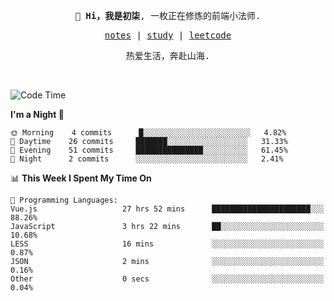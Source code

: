 <p align="center">
  <samp>
    <span><strong>👋 Hi，我是初柒</strong>,</span>
    <span>一枚正在修炼的前端小法师.</span>
  </samp>
</p>

<p align="center">
  <samp>
    <a href="https://www.wolai.com/dec-seven/wyPFvMTwAcD9muc6RMfThB">notes</a> |
    <a href="https://github.com/dec-seven/fe-study">study</a> |
    <a href="https://leetcode.cn/u/dec-seven/">leetcode</a>
  </samp>
</p>
<p align="center">
  <samp>
    <span>热爱生活，奔赴山海.</span>
  </samp>
</p>
<br>

<!--START_SECTION:waka-->
![Code Time](http://img.shields.io/badge/Code%20Time-504%20hrs%2046%20mins-blue)

**I'm a Night 🦉** 

```text
🌞 Morning    4 commits      █░░░░░░░░░░░░░░░░░░░░░░░░   4.82% 
🌆 Daytime    26 commits     ███████░░░░░░░░░░░░░░░░░░   31.33% 
🌃 Evening    51 commits     ███████████████░░░░░░░░░░   61.45% 
🌙 Night      2 commits      ░░░░░░░░░░░░░░░░░░░░░░░░░   2.41%

```


📊 **This Week I Spent My Time On** 

```text
💬 Programming Languages: 
Vue.js                   27 hrs 52 mins      ██████████████████████░░░   88.26% 
JavaScript               3 hrs 22 mins       ██░░░░░░░░░░░░░░░░░░░░░░░   10.68% 
LESS                     16 mins             ░░░░░░░░░░░░░░░░░░░░░░░░░   0.87% 
JSON                     2 mins              ░░░░░░░░░░░░░░░░░░░░░░░░░   0.16% 
Other                    0 secs              ░░░░░░░░░░░░░░░░░░░░░░░░░   0.04%

```


<!--END_SECTION:waka-->

